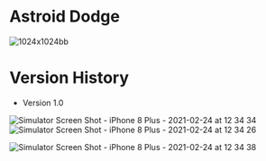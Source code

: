 # Astroid Dodge

![1024x1024bb](https://user-images.githubusercontent.com/65775557/162023599-4eca09a2-197a-4b5e-ab46-350dbdfd2e53.png)


# Version History
* Version 1.0

![Simulator Screen Shot - iPhone 8 Plus - 2021-02-24 at 12 34 34](https://user-images.githubusercontent.com/65775557/162025540-b7110364-b8e9-4630-9b15-a5bf26666f57.png) ![Simulator Screen Shot - iPhone 8 Plus - 2021-02-24 at 12 34 26](https://user-images.githubusercontent.com/65775557/162025754-d47db024-1a47-43e1-8a24-19099501f0ea.png)


![Simulator Screen Shot - iPhone 8 Plus - 2021-02-24 at 12 34 38](https://user-images.githubusercontent.com/65775557/162025553-7956b890-feeb-4485-886f-a220e0d556ea.png)
